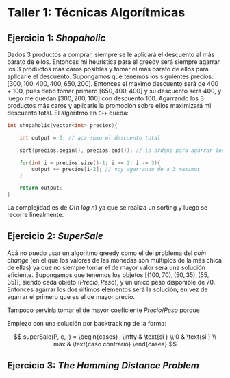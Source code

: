 # Taller 1: Técnicas Algorítmicas

## Ejercicio 1: _Shopaholic_

Dados 3 productos a comprar, siempre se le aplicará el descuento al más barato de ellos. Entonces mi heurística para el greedy será siempre agarrar los 3 productos más caros posibles y tomar el más barato de ellos para aplicarle el descuento. Supongamos que tenemos los siguientes precios: $[300, 100, 400, 400, 650, 200]$. Entonces el máximo descuento será de $400 + 100$, pues debo tomar primero $[650, 400, 400]$ y su descuento será $400$, y luego me quedan $[300, 200, 100]$ con descuento $100$. Agarrando los 3 productos más caros y aplicarle la promoción sobre ellos maximizará mi descuento total. El algoritmo en `C++` queda:

```cpp
int shopaholic(vector<int> precios){

    int output = 0; // aca sumo el descuento total

    sort(precios.begin(), precios.end()); // lo ordeno para agarrar los máximos facilmente

    for(int i = precios.size()-1; i >= 2; i -= 3){
        output += precios[i-2]; // voy agarrando de a 3 maximos
    }

    return output;
}
```

La complejidad es de $O(n\ log\ n)$ ya que se realiza un sorting y luego se recorre linealmente.


## Ejercicio 2: _SuperSale_

Acá no puedo usar un algoritmo greedy como el del problema del _coin change_ (en el que los valores de las monedas son múltiplos de la más chica de ellas) ya que no siempre tomar el de mayor valor será una solución eficiente. Supongamos que tenemos los objetos $[(100, 70), (50, 35), (55, 35)]$, siendo cada objeto $(Precio, Peso)$, y un único peso disponible de $70$. Entonces agarrar los dos últimos elementos será la solución, en vez de agarrar el primero que es el de mayor precio.  

Tampoco serviría tomar el de mayor coeficiente $Precio / Peso$ porque  

Empiezo con una solución por backtracking de la forma:  

$$
superSale(P, c, j) =
\begin{cases}
     -\infty & \text{si }  \\
     0 & \text{si }  \\
     max & \text{caso contrario}
\end{cases}
$$


## Ejercicio 3: _The Hamming Distance Problem_

